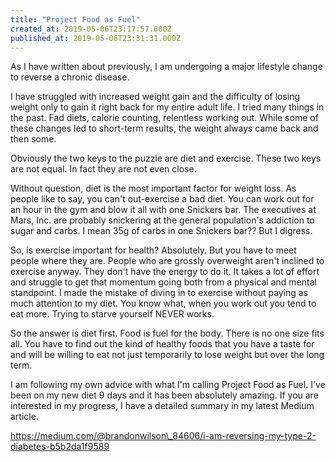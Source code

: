 ```yaml
---
title: "Project Food as Fuel"
created_at: 2019-05-06T23:17:57.000Z
published_at: 2019-05-06T23:31:31.000Z
---
```

As I have written about previously, I am undergoing a major lifestyle change to reverse a chronic disease.

I have struggled with increased weight gain and the difficulty of losing weight only to gain it right back for my entire adult life. I tried many things in the past. Fad diets, calorie counting, relentless working out. While some of these changes led to short-term results, the weight always came back and then some. 

Obviously the two keys to the puzzle are diet and exercise. These two keys are not equal. In fact they are not even close.

Without question, diet is the most important factor for weight loss. As people like to say, you can't out-exercise a bad diet. You can work out for an hour in the gym and blow it all with one Snickers bar. The executives at Mars, Inc. are probably snickering at the general population's addiction to sugar and carbs. I mean 35g of carbs in one Snickers bar?? But I digress.

So, is exercise important for health? Absolutely. But you have to meet people where they are. People who are grossly overweight aren't inclined to exercise anyway. They don't have the energy to do it. It takes a lot of effort and struggle to get that momentum going both from a physical and mental standpoint. I made the mistake of diving in to exercise without paying as much attention to my diet. You know what, when you work out you tend to eat more. Trying to starve yourself NEVER works.

So the answer is diet first. Food is fuel for the body. There is no one size fits all. You have to find out the kind of healthy foods that you have a taste for and will be willing to eat not just temporarily to lose weight but over the long term.

I am following my own advice with what I'm calling Project Food as Fuel. I've been on my new diet 9 days and it has been absolutely amazing. If you are interested in my progress, I have a detailed summary in my latest Medium article.

https://medium.com/@brandonwilson\_84606/i-am-reversing-my-type-2-diabetes-b5b2da1f9589
